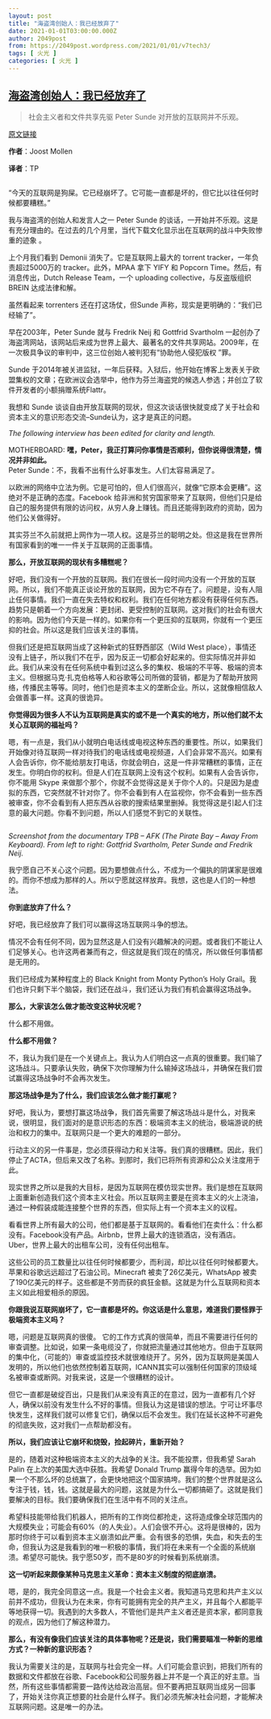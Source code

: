 ```yaml
---
layout: post
title: "海盗湾创始人：我已经放弃了"
date: 2021-01-01T03:00:00.000Z
author: 2049post
from: https://2049post.wordpress.com/2021/01/01/v7tech3/
tags: [ 火光 ]
categories: [ 火光 ]
---
```

<!--1609470000000-->
[海盗湾创始人：我已经放弃了](https://2049post.wordpress.com/2021/01/01/v7tech3/)
------

<div>
<blockquote class="wp-block-quote"><p>社会主义者和文件共享先驱 Peter Sunde 对开放的互联网并不乐观。</p></blockquote><p><a href="https://www.vice.com/en/article/qkjpbd/pirate-bay-founder-peter-sunde-i-have-given-up" target="_blank" rel="noreferrer noopener">原文链接</a></p><p><strong>作者</strong>：Joost Mollen</p><p><strong>译者</strong>：TP</p><figure class="wp-block-image"><img src="https://images.vice.com/motherboard/content-images/article/no-id/1449860892197702.jpg?crop=1xw:0.995575221238938xh;center,center&amp;resize=500:*" alt="" /></figure><p>“今天的互联网是狗屎。它已经崩坏了。它可能一直都是坏的，但它比以往任何时候都要糟糕。”</p><p>我与海盗湾的创始人和发言人之一 Peter Sunde 的谈话，一开始并不乐观。这是有充分理由的。在过去的几个月里，当代下载文化显示出在互联网的战斗中失败惨重的迹象 。</p><p>上个月我们看到 Demonii 消失了。它是互联网上最大的 torrent tracker，一年负责超过5000万的 tracker。此外，MPAA 拿下 YIFY 和 Popcorn Time。然后，有消息传出，Dutch Release Team，一个 uploading collective，与反盗版组织 BREIN 达成法律和解。</p><p>虽然看起来 torrenters 还在打这场仗，但Sunde 声称，现实是更明确的：“我们已经输了”。</p><p>早在2003年，Peter Sunde 就与 Fredrik Neij 和 Gottfrid Svartholm 一起创办了海盗湾网站，该网站后来成为世界上最大、最著名的文件共享网站。2009年，在一次极具争议的审判中，这三位创始人被判犯有“协助他人侵犯版权 ”罪。</p><p>Sunde 于2014年被关进监狱，一年后获释。入狱后，他开始在博客上发表关于欧盟集权的文章；在欧洲议会选举中，他作为芬兰海盗党的候选人参选；并创立了软件开发者的小额捐赠系统Flattr。</p><p>我想和 Sunde 谈谈自由开放互联网的现状，但这次谈话很快就变成了关于社会和资本主义的意识形态交流–Sunde认为，这才是真正的问题。</p><p><em>The following interview has been edited for clarity and length.</em></p><p>MOTHERBOARD: <strong>嘿，Peter，我正打算问你事情是否顺利，但你说得很清楚，情况并非如此。</strong><br>Peter Sunde：不，我看不出有什么好事发生。人们太容易满足了。</p><p>以欧洲的网络中立法为例。它是可怕的，但人们很高兴，就像“它原本会更糟”。这绝对不是正确的态度。Facebook 给非洲和贫穷国家带来了互联网，但他们只是给自己的服务提供有限的访问权，从穷人身上赚钱。而且还能得到政府的资助，因为他们公关做得好。</p><p>其实芬兰不久前就把上网作为一项人权。这是芬兰的聪明之处。但这是我在世界所有国家看到的唯一一件关于互联网的正面事情。</p><p><strong>那么，开放互联网的现状有多糟糕呢？</strong></p><p>好吧，我们没有一个开放的互联网。我们在很长一段时间内没有一个开放的互联网。所以，我们不能真正谈论开放的互联网，因为它不存在了。问题是，没有人阻止任何事情。我们一直在失去特权和权利。我们在任何地方都没有获得任何东西。趋势只是朝着一个方向发展：更封闭、更受控制的互联网。这对我们的社会有很大的影响。因为他们今天是一样的。如果你有一个更压抑的互联网，你就有一个更压抑的社会。所以这是我们应该关注的事情。</p><p>但我们还是把互联网当成了这种新式的狂野西部区（Wild West place），事情还没有上链子，所以我们不在乎，因为反正一切都会好起来的。但实际情况并非如此。我们从来没有在任何系统中看到过这么多的集权、极端的不平等、极端的资本主义。但根据马克·扎克伯格等人和谷歌等公司所做的营销，都是为了帮助开放网络，传播民主等等。同时，他们也是资本主义的垄断企业。所以，这就像相信敌人会做善事一样。这真的很诡异。</p><p><strong>你觉得因为很多人不认为互联网是真实的或不是一个真实的地方，所以他们就不太关心互联网的福祉吗？</strong></p><p>嗯，有一点是，我们从小就明白电话线或电视这种东西的重要性。所以，如果我们开始像对待互联网一样对待我们的电话线或电视频道，人们会非常不高兴。如果有人会告诉你，你不能给朋友打电话，你就会明白，这是一件非常糟糕的事情，正在发生。你明白你的权利。但是人们在互联网上没有这个权利。如果有人会告诉你，你不能用 Skype 来做那个那个，你就不会觉得这是关于你个人的。只是因为是虚拟的东西，它突然就不针对你了。你不会看到有人在监视你，你不会看到一些东西被审查，你不会看到有人把东西从谷歌的搜索结果里删掉。我觉得这是引起人们注意的最大问题。你看不到问题，所以人们感觉不到它的关联性。</p><figure class="wp-block-image"><img src="https://motherboard-images.vice.com/content-images/contentimage/28728/144986163600997.png?resize=800:*" alt="" /></figure><p><em>Screenshot from the documentary TPB &#8211; AFK (The Pirate Bay &#8211; Away From Keyboard). From left to right: Gottfrid Svartholm, Peter Sunde and Fredrik Neij.</em></p><p>我宁愿自己不关心这个问题。因为要想做点什么，不成为一个偏执的阴谋家是很难的。而你不想成为那样的人。所以宁愿就这样放弃。我想，这也是人们的一种想法。</p><p><strong>你到底放弃了什么？</strong></p><p>好吧，我已经放弃了我们可以赢得这场互联网斗争的想法。</p><p>情况不会有任何不同，因为显然这是人们没有兴趣解决的问题。或者我们不能让人们足够关心。也许这两者兼而有之，但这就是我们现在的情况，所以做任何事情都是无用的。</p><p>我们已经成为某种程度上的 Black Knight from Monty Python’s Holy Grail。我们也许只剩下半个脑袋，我们还在战斗，我们还认为我们有机会赢得这场战争。</p><p><strong>那么，大家该怎么做才能改变这种状况呢？</strong></p><p>什么都不用做。</p><p><strong>什么都不用做？</strong></p><p>不，我认为我们是在一个关键点上。我认为人们明白这一点真的很重要。我们输了这场战斗。只要承认失败，确保下次你理解为什么输掉这场战斗，并确保在我们尝试赢得这场战争时不会再次发生。</p><p><strong>那这场战争是为了什么，我们应该怎么做才能打赢呢？</strong></p><p>好吧，我认为，要想打赢这场战争，我们首先需要了解这场战斗是什么，对我来说，很明显，我们面对的是意识形态的东西：极端资本主义的统治，极端游说的统治和权力的集中。互联网只是一个更大的难题的一部分。</p><p>行动主义的另一件事是，您必须获得动力和关注等。我们真的很糟糕。因此，我们停止了ACTA，但后来又改了名称。到那时，我们已将所有资源和公众关注度用于此。</p><p>现实世界之所以是我的大目标，是因为互联网在模仿现实世界。我们是想在互联网上面重新创造我们这个资本主义社会。所以互联网主要是在资本主义的火上浇油，通过一种假装成能连接整个世界的东西，但实际上有一个资本主义的议程。</p><p>看看世界上所有最大的公司，他们都是基于互联网的。看看他们在卖什么：什么都没有。Facebook没有产品。Airbnb，世界上最大的连锁酒店，没有酒店。Uber，世界上最大的出租车公司，没有任何出租车。</p><p>这些公司的员工数量比以往任何时候都要少，而利润，却比以往任何时候都要大。苹果和谷歌远远超过了石油公司。Minecraft 被卖了26亿美元，WhatsApp 被卖了190亿美元的样子。这些都是不劳而获的疯狂金额。这就是为什么互联网和资本主义如此相爱相杀的原因。</p><p><strong>你跟我说互联网崩坏了，它一直都是坏的。你这话是什么意思，难道我们要怪罪于极端资本主义吗？</strong></p><p>嗯，问题是互联网真的很傻。 它的工作方式真的很简单，而且不需要进行任何的审查调整。比如说，如果一条电缆没了，你就把流量通过其他地方。但由于互联网的集中化，（可能的）审查或监控技术就很难绕开了。另外，因为互联网是美国人发明的，所以他们也依然控制着互联网，ICANN其实可以强制任何国家的顶级域名被审查或断网。对我来说，这是一个很糟糕的设计。</p><p>但它一直都是破绽百出，只是我们从来没有真正的在意过，因为一直都有几个好人，确保以前没有发生什么不好的事情。但我认为这是错误的想法。宁可让坏事尽快发生，这样我们就可以修复它们，确保以后不会发生。我们在延长这种不可避免的彻底失败，这对我们一点帮助都没有。</p><p><strong>所以，我们应该让它崩坏和烧毁，捡起碎片，重新开始？</strong></p><p>是的，随着对这种极端资本主义的大战争的关注。我不能投票，但我希望 Sarah Palin 在上次的美国大选中获胜。我希望 Donald Trump 赢得今年的选举。因为如果一个不那么坏的总统赢了，会更快地把这个国家搞垮。我们的整个世界就是这么专注于钱，钱，钱。这就是最大的问题，这就是为什么一切都搞砸了。这就是我们要解决的目标。我们要确保我们在生活中有不同的关注点。</p><p>希望科技能带给我们机器人，把所有的工作岗位都抢走，这将造成像全球范围内的大规模失业；可能会有60%（的人失业）。人们会很不开心。这将是很棒的，因为那时你终于可以看到资本主义崩溃如此严重。会有很多的恐惧，失血，和失去的生命，但我认为这是我看到的唯一积极的事情，我们将在未来有一个全面的系统崩溃。希望尽可能快。我宁愿50岁，而不是80岁的时候看到系统崩溃。</p><p><strong>这一切听起来颇像某种马克思主义革命：资本主义制度的彻底崩溃。</strong></p><p>嗯，是的，我完全同意这一点。我是一个社会主义者。我知道马克思和共产主义以前并不成功，但我认为在未来，你有可能拥有完全的共产主义，并且每个人都能平等地获得一切。我遇到的大多数人，不管他们是共产主义者还是资本家，都同意我的观点，因为他们了解这种潜力。</p><p><strong>那么，有没有像我们应该关注的具体事物呢？还是说，我们需要瞄准一种新的思维方式？一种新的意识形态？</strong></p><p>我认为需要关注的是，互联网与社会完全一样。人们可能会意识到，把我们所有的数据和文件都放在谷歌、Facebook和公司服务器上并不是一个真正的好主意。当然，所有这些事情都需要一路传达给政治高层。但不要再把互联网当成另一回事了，开始关注你真正想要的社会是什么样子。我们必须先解决社会问题，才能解决互联网问题。这是唯一的办法。</p>
</div>
